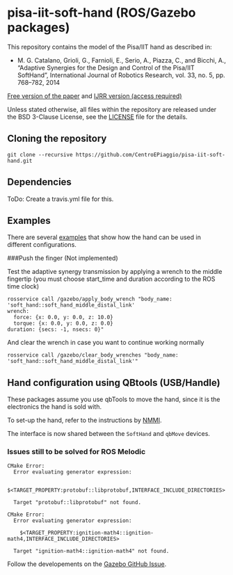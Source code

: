# pisa-iit-soft-hand (ROS/Gazebo packages)

This repository contains the model of the Pisa/IIT hand as described in:

* M. G. Catalano, Grioli, G., Farnioli, E., Serio, A., Piazza, C., and Bicchi, A., “Adaptive Synergies for the Design and Control of the Pisa/IIT SoftHand”, International Journal of Robotics Research, vol. 33, no. 5, pp. 768–782, 2014

[Free version of the paper](http://www.centropiaggio.unipi.it/sites/default/files/PisaIIT_SoftHand_0.pdf) and
[IJRR version (access required)](http://ijr.sagepub.com/content/33/5/768.abstract)

Unless stated otherwise, all files within the repository are released under the BSD 3-Clause License, see the [LICENSE](https://github.com/CentroEPiaggio/pisa-iit-soft-hand/blob/master/LICENSE) file for the details.

## Cloning the repository
```
git clone --recursive https://github.com/CentroEPiaggio/pisa-iit-soft-hand.git
```

## Dependencies

ToDo: Create a travis.yml file for this.

## Examples
There are several [examples](https://github.com/CentroEPiaggio/pisa-iit-soft-hand/tree/master/examples) that show how the hand can be used in different configurations.

###Push the finger (Not implemented)

Test the adaptive synergy transmission by applying a wrench to the middle fingertip (you must choose start_time and duration according to the ROS time clock)

```
rosservice call /gazebo/apply_body_wrench "body_name: 'soft_hand::soft_hand_middle_distal_link'
wrench:
  force: {x: 0.0, y: 0.0, z: 10.0}
  torque: {x: 0.0, y: 0.0, z: 0.0}
duration: {secs: -1, nsecs: 0}"
```

And clear the wrench in case you want to continue working normally

`rosservice call /gazebo/clear_body_wrenches "body_name: 'soft_hand::soft_hand_middle_distal_link'"`

## Hand configuration using QBtools (USB/Handle)

These packages assume you use qbTools to move the hand, since it is the electronics the hand is sold with.

To set-up the hand, refer to the instructions by [NMMI](https://github.com/NMMI/qbadmin).

The interface is now shared between the `SoftHand` and `qbMove` devices.

### Issues still to be solved for ROS Melodic
```
CMake Error:
  Error evaluating generator expression:

    $<TARGET_PROPERTY:protobuf::libprotobuf,INTERFACE_INCLUDE_DIRECTORIES>

  Target "protobuf::libprotobuf" not found.

CMake Error:
  Error evaluating generator expression:

    $<TARGET_PROPERTY:ignition-math4::ignition-math4,INTERFACE_INCLUDE_DIRECTORIES>

  Target "ignition-math4::ignition-math4" not found.
```

Follow the developements on the [Gazebo GitHub Issue](https://github.com/ros-simulation/gazebo_ros_pkgs/issues/689).
